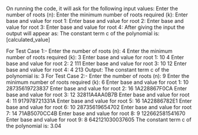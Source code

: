 On running the code, it will ask for the following input values:
Enter the number of roots (n): 
Enter the minimum number of roots required (k): 
Enter base and value for root 1: 
Enter base and value for root 2: 
Enter base and value for root 3: 
Enter base and value for root 4: 
After giving the input the output will appear as:
The constant term c of the polynomial is: [calculated_value]

For Test Case 1:-
Enter the number of roots (n): 4
Enter the minimum number of roots required (k): 3
Enter base and value for root 1: 10 4
Enter base and value for root 2: 2 111
Enter base and value for root 3: 10 12
Enter base and value for root 4: 4 213
Output:
The constant term c of the polynomial is: 3
For Test Case 2:-
Enter the number of roots (n): 9
Enter the minimum number of roots required (k): 6
Enter base and value for root 1: 10 28735619723837
Enter base and value for root 2: 16 1A228867F0CA
Enter base and value for root 3: 12 32811A4AA0B7B
Enter base and value for root 4: 11 917978721331A
Enter base and value for root 5: 16 1A22886782E1
Enter base and value for root 6: 10 28735619654702
Enter base and value for root 7: 14 71AB5070CC4B
Enter base and value for root 8: 9 122662581541670
Enter base and value for root 9: 8 642121030037605
The constant term c of the polynomial is: 3.04
